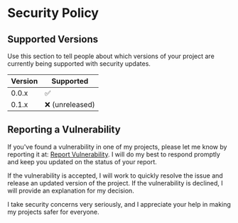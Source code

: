 # Security Policy

## Supported Versions

Use this section to tell people about which versions of your project are
currently being supported with security updates.

| Version | Supported          |
| ------- | ------------------ |
| 0.0.x   | :white_check_mark: |
| 0.1.x   | :x: (unreleased)   |

## Reporting a Vulnerability

If you've found a vulnerability in one of my projects, please let me know by reporting it at: [Report Vulnerability](https://github.com/JTD420/laravel-pgp/security/advisories/new). I will do my best to respond promptly and keep you updated on the status of your report.

If the vulnerability is accepted, I will work to quickly resolve the issue and release an updated version of the project. If the vulnerability is declined, I will provide an explanation for my decision.

I take security concerns very seriously, and I appreciate your help in making my projects safer for everyone.
